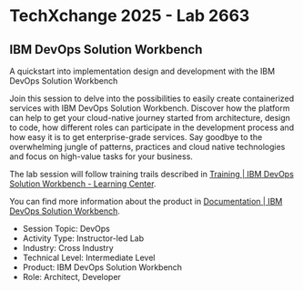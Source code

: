 # TechXchange 2025 - Lab 2663

## IBM DevOps Solution Workbench

A quickstart into implementation design and development with the IBM DevOps Solution Workbench

Join this session to delve into the possibilities to easily create containerized services with IBM DevOps Solution Workbench. Discover how the platform can help to get your cloud-native journey started from architecture, design to code, how different roles can participate in the development process and how easy it is to get enterprise-grade services. Say goodbye to the overwhelming jungle of patterns, practices and cloud native technologies and focus on high-value tasks for your business.

The lab session will follow training trails described in [Training | IBM DevOps Solution Workbench - Learning Center](https://learning-devops-solution-workbench.knowis.cloud/docs/training/).

You can find more information about the product in [Documentation | IBM DevOps Solution Workbench](https://docs-devops-solution-workbench.knowis.net/5.0/docs/).

- Session Topic: DevOps
- Activity Type: Instructor-led Lab
- Industry: Cross Industry
- Technical Level: Intermediate Level
- Product: IBM DevOps Solution Workbench
- Role: Architect, Developer
